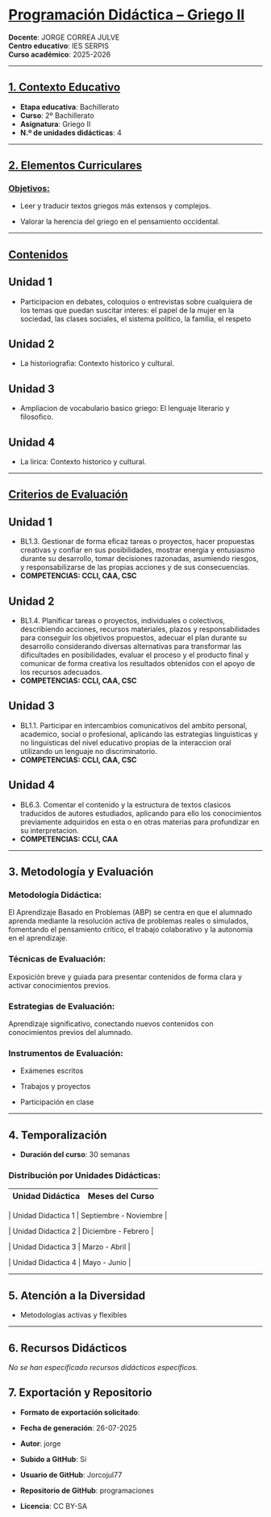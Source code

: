 # <u>Programación Didáctica – Griego II</u>

**Docente**: JORGE CORREA JULVE  
**Centro educativo**: IES SERPIS  
**Curso académico**: 2025-2026  

---

## <u>1. Contexto Educativo</u>

- **Etapa educativa**: Bachillerato
- **Curso**: 2º Bachillerato
- **Asignatura**: Griego II
- **N.º de unidades didácticas**: 4

---
## <u>2. Elementos Curriculares</u>

### <u>Objetivos:</u>



* Leer y traducir textos griegos más extensos y complejos.

* Valorar la herencia del griego en el pensamiento occidental.



---

## <u>Contenidos</u>

## Unidad 1
- Participacion en debates, coloquios o entrevistas sobre cualquiera de los temas que puedan suscitar interes: el papel de la mujer en la sociedad, las clases sociales, el sistema politico, la familia, el respeto
## Unidad 2
- La historiografia: Contexto historico y cultural.
## Unidad 3
- Ampliacion de vocabulario basico griego: El lenguaje literario y filosofico.
## Unidad 4
- La lirica: Contexto historico y cultural.


---

## <u>Criterios de Evaluación</u>

## Unidad 1
- BL1.3. Gestionar de forma eficaz tareas o proyectos, hacer propuestas creativas y confiar en sus posibilidades, mostrar energia y entusiasmo durante su desarrollo, tomar decisiones razonadas, asumiendo riesgos, y responsabilizarse de las propias acciones y de sus consecuencias.
- **COMPETENCIAS: CCLI, CAA, CSC**
## Unidad 2
- BL1.4. Planificar tareas o proyectos, individuales o colectivos, describiendo acciones, recursos materiales, plazos y responsabilidades para conseguir los objetivos propuestos, adecuar el plan durante su desarrollo considerando diversas alternativas para transformar las dificultades en posibilidades, evaluar el proceso y el producto final y comunicar de forma creativa los resultados obtenidos con el apoyo de los recursos adecuados.
- **COMPETENCIAS: CCLI, CAA, CSC**
## Unidad 3
- BL1.1. Participar en intercambios comunicativos del ambito personal, academico, social o profesional, aplicando las estrategias linguisticas y no linguisticas del nivel educativo propias de la interaccion oral utilizando un lenguaje no discriminatorio.
- **COMPETENCIAS: CCLI, CAA, CSC**
## Unidad 4
- BL6.3. Comentar el contenido y la estructura de textos clasicos traducidos de autores estudiados, aplicando para ello los conocimientos previamente adquiridos en esta o en otras materias para profundizar en su interpretacion.
- **COMPETENCIAS: CCLI, CAA**


---

## 3. Metodología y Evaluación

### Metodología Didáctica:

El Aprendizaje Basado en Problemas (ABP) se centra en que el alumnado aprenda mediante la resolución activa de problemas reales o simulados, fomentando el pensamiento crítico, el trabajo colaborativo y la autonomía en el aprendizaje.


### Técnicas de Evaluación:

Exposición breve y guiada para presentar contenidos de forma clara y activar conocimientos previos.


### Estrategias de Evaluación:

Aprendizaje significativo, conectando nuevos contenidos con conocimientos previos del alumnado.


### Instrumentos de Evaluación:


- Exámenes escritos

- Trabajos y proyectos

- Participación en clase



---

## 4. Temporalización

- **Duración del curso**: 30 semanas

### **Distribución por Unidades Didácticas:**


| Unidad Didáctica | Meses del Curso |
|------------------|-----------------| 


| Unidad Didactica 1 | Septiembre - Noviembre |

| Unidad Didactica 2 | Diciembre - Febrero |

| Unidad Didactica 3 | Marzo - Abril |

| Unidad Didactica 4 | Mayo - Junio |



---

## 5. Atención a la Diversidad



* Metodologías activas y flexibles


---

## 6. Recursos Didácticos


_No se han especificado recursos didácticos específicos._

## 7. Exportación y Repositorio

- **Formato de exportación solicitado**: 
- **Fecha de generación**: 26-07-2025
- **Autor**: jorge


- **Subido a GitHub**: Sí
- **Usuario de GitHub**: Jorcojul77
- **Repositorio de GitHub**: programaciones

- **Licencia**: CC BY-SA


